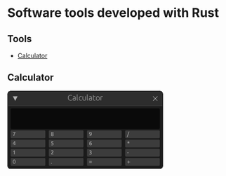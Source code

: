 # Software tools developed with Rust

## Tools

* [Calculator](#Calculator)

## Calculator

![](./assets/img/calculator.png)
